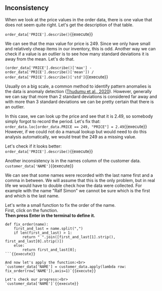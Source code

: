 ## Inconsistency

When we look at the price values in the order data, there is one value that does not seem quite right. Let's get the description of that table.<br>

`order_data['PRICE'].describe()`{{execute}}

We can see that the max value for price is 249. Since we only have small and relatively cheap items in our inventory, this is odd. Another way we can check if a value is an outlier is to see how many standard deviations it is away from the mean. Let's do that.<br>

`(order_data['PRICE'].describe()['max'] - order_data['PRICE'].describe()['mean']) / order_data['PRICE'].describe()['std']`{{execute}}

Usually on a big scale, a common method to identify pattern anomalies is the data is anomaly detection ([Thudumu et al., 2020](https://link.springer.com/content/pdf/10.1186/s40537-020-00320-x.pdf)). However, generally we can say that more than 2 standard deviations is considered far away and with more than 3 standard deviations we can be pretty certain that there is an outlier.<br>

In this case, we can look up the price and see that it is 2.49, so somebody simply forgot to record the period. Let's fix that:<br>
`order_data.loc[order_data.PRICE == 249, "PRICE"] = 2.49`{{execute}}
However, if we could not do a manual lookup but would need to do this analysis automatically, we would treat the 249 as a missing value.<br>

Let's check if it looks better: <br>
`order_data['PRICE'].describe()`{{execute}}

Another inconsistency is in the names column of the customer data.<br>
`customer_data['NAME']`{{execute}}

We can see that some names were recorded with the last name first and a comma in between. We will assume that this is the only problem, but in real life we would have to double check how the data were collected. For example with the name "Ralf Simon" we cannot be sure which is the first and which is the last name.<br>

Let's write a small function to fix the order of the name.<br>
First, click on the function.<br> 
<b>Then press Enter in the terminal to define it.</b><br>

```
def fix_order(name):
    first_and_last = name.split(",")
    if len(first_and_last) > 1:
        return " ".join([first_and_last[1].strip(), first_and_last[0].strip()])
    else:
        return first_and_last[0];
```{{execute}}

And now let's apply the function:<br>
`customer_data['NAME'] = customer_data.apply(lambda row: fix_order(row['NAME']),axis=1)`{{execute}}

Let's check our progress:<br>
`customer_data['NAME']`{{execute}}

